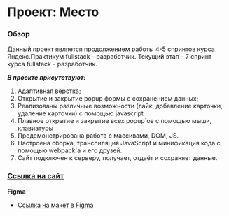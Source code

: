 # Проект: Место

### Обзор

Данный проект является продолжением работы 4-5 спринтов курса Яндекс.Практикум fullstack - разработчик. Текущий этап - 7 спринт курса fullstack - разработчик.  
  
***В проекте присутствуют:***  
1. Адаптивная вёрстка;  
2. Открытие и закрытие popup формы с сохранением данных;  
3. Реализованы различные возможности (лайк, добавление карточки, удаление карточки) с помощью javascript
4. Плавное открытие и закрытие всех popup`ов с помощью мыши, клавиатуры
5. Продемонстрирована работа с массивами, DOM, JS.
6. Настроена сборка, транспиляция JavaScript и минификация кода с помощью webpack`a и его друзей.
7. Сайт подключен к серверу, получает, отдаёт и сохраняет данные.

### [Ссылка на сайт](https://tanaev-yury.github.io/mesto-project-ff/ "Переход на страницу с проектом")

**Figma**
* [Ссылка на макет в Figma](https://www.figma.com/file/2cn9N9jSkmxD84oJik7xL7/JavaScript.-Sprint-4?node-id=0%3A1)
